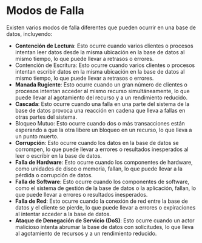 # Modos de Falla

Existen varios modos de falla diferentes que pueden ocurrir en una base de datos, incluyendo:

- **Contención de Lectura**: Esto ocurre cuando varios clientes o procesos intentan leer datos desde la misma ubicación en la base de datos al mismo tiempo, lo que puede llevar a retrasos o errores.
- Contención de Escritura: Esto ocurre cuando varios clientes o procesos intentan escribir datos en la misma ubicación en la base de datos al mismo tiempo, lo que puede llevar a retrasos o errores.
- **Manada Rugiente**: Esto ocurre cuando un gran número de clientes o procesos intentan acceder al mismo recurso simultáneamente, lo que puede llevar al agotamiento del recurso y a un rendimiento reducido.
- **Cascada**: Esto ocurre cuando una falla en una parte del sistema de la base de datos provoca una reacción en cadena que lleva a fallas en otras partes del sistema.
- Bloqueo Mutuo: Esto ocurre cuando dos o más transacciones están esperando a que la otra libere un bloqueo en un recurso, lo que lleva a un punto muerto.
- **Corrupción**: Esto ocurre cuando los datos en la base de datos se corrompen, lo que puede llevar a errores o resultados inesperados al leer o escribir en la base de datos.
- **Falla de Hardware**: Esto ocurre cuando los componentes de hardware, como unidades de disco o memoria, fallan, lo que puede llevar a la pérdida o corrupción de datos.
- **Falla de Software**: Esto ocurre cuando los componentes de software, como el sistema de gestión de la base de datos o la aplicación, fallan, lo que puede llevar a errores o resultados inesperados.
- **Falla de Red**: Esto ocurre cuando la conexión de red entre la base de datos y el cliente se pierde, lo que puede llevar a errores o expiraciones al intentar acceder a la base de datos.
- **Ataque de Denegación de Servicio (DoS)**: Esto ocurre cuando un actor malicioso intenta abrumar la base de datos con solicitudes, lo que lleva al agotamiento de recursos y a un rendimiento reducido.
